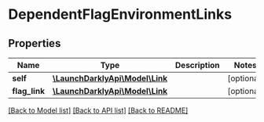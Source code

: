 # DependentFlagEnvironmentLinks

## Properties
Name | Type | Description | Notes
------------ | ------------- | ------------- | -------------
**self** | [**\LaunchDarklyApi\Model\Link**](Link.md) |  | [optional] 
**flag_link** | [**\LaunchDarklyApi\Model\Link**](Link.md) |  | [optional] 

[[Back to Model list]](../README.md#documentation-for-models) [[Back to API list]](../README.md#documentation-for-api-endpoints) [[Back to README]](../README.md)


